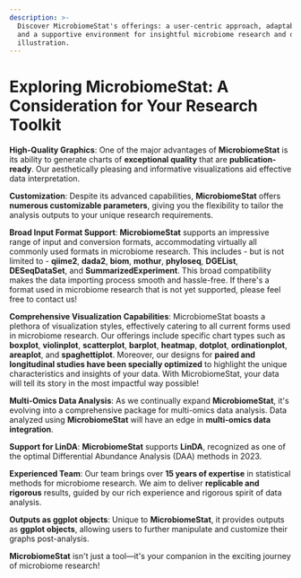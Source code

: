 ```yaml
---
description: >-
  Discover MicrobiomeStat's offerings: a user-centric approach, adaptability,
  and a supportive environment for insightful microbiome research and data
  illustration.
---
```


# Exploring MicrobiomeStat: A Consideration for Your Research Toolkit

**High-Quality Graphics**: One of the major advantages of **MicrobiomeStat** is its ability to generate charts of **exceptional quality** that are **publication-ready**. Our aesthetically pleasing and informative visualizations aid effective data interpretation.

**Customization**: Despite its advanced capabilities, **MicrobiomeStat** offers **numerous customizable parameters**, giving you the flexibility to tailor the analysis outputs to your unique research requirements.

**Broad Input Format Support**: **MicrobiomeStat** supports an impressive range of input and conversion formats, accommodating virtually all commonly used formats in microbiome research. This includes - but is not limited to - **qiime2**, **dada2**, **biom**, **mothur**, **phyloseq**, **DGEList**, **DESeqDataSet**, and **SummarizedExperiment**. This broad compatibility makes the data importing process smooth and hassle-free. If there's a format used in microbiome research that is not yet supported, please feel free to contact us!

**Comprehensive Visualization Capabilities**: MicrobiomeStat boasts a plethora of visualization styles, effectively catering to all current forms used in microbiome research. Our offerings include specific chart types such as **boxplot**, **violinplot**, **scatterplot**, **barplot**, **heatmap**, **dotplot**, **ordinationplot**, **areaplot**, and **spaghettiplot**. Moreover, our designs for **paired and longitudinal studies have been specially optimized** to highlight the unique characteristics and insights of your data. With MicrobiomeStat, your data will tell its story in the most impactful way possible!

**Multi-Omics Data Analysis**: As we continually expand **MicrobiomeStat**, it's evolving into a comprehensive package for multi-omics data analysis. Data analyzed using **MicrobiomeStat** will have an edge in **multi-omics data integration**.

**Support for LinDA**: **MicrobiomeStat** supports **LinDA**, recognized as one of the optimal Differential Abundance Analysis (DAA) methods in 2023.

**Experienced Team**: Our team brings over **15 years of expertise** in statistical methods for microbiome research. We aim to deliver **replicable and rigorous** results, guided by our rich experience and rigorous spirit of data analysis.

**Outputs as ggplot objects**: Unique to **MicrobiomeStat**, it provides outputs as **ggplot objects**, allowing users to further manipulate and customize their graphs post-analysis.

**MicrobiomeStat** isn't just a tool—it's your companion in the exciting journey of microbiome research!
